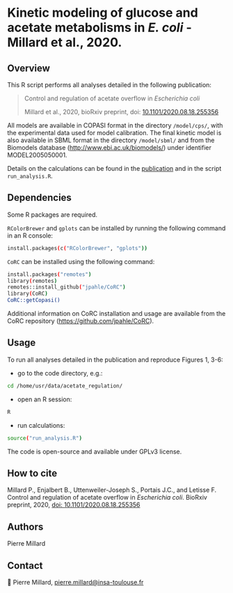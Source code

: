 # Kinetic modeling of glucose and acetate metabolisms in *E. coli* - Millard et al., 2020.

## Overview

This R script performs all analyses detailed in the following publication:

> Control and regulation of acetate overflow in *Escherichia coli*
> 
> Millard et al., 2020, bioRxiv preprint, doi: [10.1101/2020.08.18.255356](https://doi.org/10.1101/2020.08.18.255356)

All models are available in COPASI format in the directory `/model/cps/`, with the experimental data used for model calibration. The final kinetic model is also available in SBML format in the 
directory `/model/sbml/` and from the Biomodels database (http://www.ebi.ac.uk/biomodels/) under identifier MODEL2005050001.

Details on the calculations can be found in the [publication](https://doi.org/10.1101/2020.08.18.255356) and in the script `run_analysis.R`.

## Dependencies

Some R packages are required.

`RColorBrewer` and `gplots` can be installed
by running the following command in an R console:

```bash
install.packages(c("RColorBrewer", "gplots"))
```

`CoRC` can be installed
using the following command:

```bash
install.packages("remotes")
library(remotes)
remotes::install_github("jpahle/CoRC")
library(CoRC)
CoRC::getCopasi()
```

Additional information on CoRC installation and usage are available from the CoRC repository (https://github.com/jpahle/CoRC).

## Usage

To run all analyses detailed in the publication and reproduce Figures 1, 3-6:

- go to the code directory, e.g.:

```bash
cd /home/usr/data/acetate_regulation/
```

- open an R session:

```bash
R
```

- run calculations:

```bash
source("run_analysis.R")
```

The code is open-source and available under GPLv3 license.

## How to cite
Millard P., Enjalbert B., Uttenweiler-Joseph S., Portais J.C., and Letisse F. Control and regulation of acetate overflow in *Escherichia coli*. BioRxiv preprint, 2020, [doi: 10.1101/2020.08.18.255356](https://doi.org/10.1101/2020.08.18.255356)

## Authors
Pierre Millard

## Contact
:email: Pierre Millard, pierre.millard@insa-toulouse.fr

